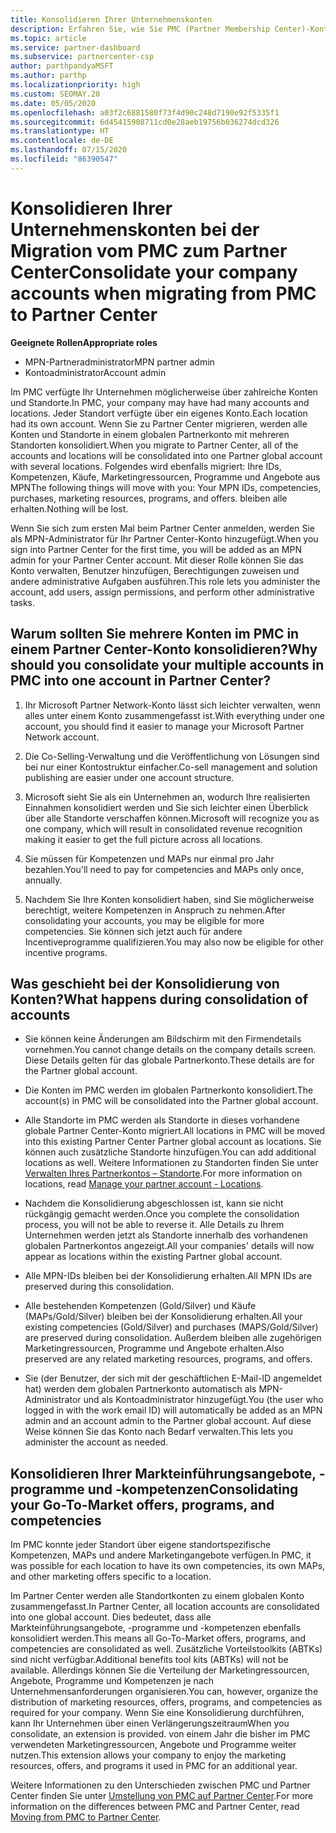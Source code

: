 ```yaml
---
title: Konsolidieren Ihrer Unternehmenskonten
description: Erfahren Sie, wie Sie PMC (Partner Membership Center)-Konten in einem einzigen Konto im Partner Center zusammenführen. Gilt für die Migration vom PMC zum Partner Center.
ms.topic: article
ms.service: partner-dashboard
ms.subservice: partnercenter-csp
author: parthpandyaMSFT
ms.author: parthp
ms.localizationpriority: high
ms.custom: SEOMAY.20
ms.date: 05/05/2020
ms.openlocfilehash: a03f2c6881580f73f4d90c248d7190e92f5335f1
ms.sourcegitcommit: 6d45415908711cd0e28aeb19756b036274dcd326
ms.translationtype: HT
ms.contentlocale: de-DE
ms.lasthandoff: 07/15/2020
ms.locfileid: "86390547"
---
```

# <a name="consolidate-your-company-accounts-when-migrating-from-pmc-to-partner-center"></a><span data-ttu-id="4f013-104">Konsolidieren Ihrer Unternehmenskonten bei der Migration vom PMC zum Partner Center</span><span class="sxs-lookup"><span data-stu-id="4f013-104">Consolidate your company accounts when migrating from PMC to Partner Center</span></span>

<span data-ttu-id="4f013-105">**Geeignete Rollen**</span><span class="sxs-lookup"><span data-stu-id="4f013-105">**Appropriate roles**</span></span>

- <span data-ttu-id="4f013-106">MPN-Partneradministrator</span><span class="sxs-lookup"><span data-stu-id="4f013-106">MPN partner admin</span></span>
- <span data-ttu-id="4f013-107">Kontoadministrator</span><span class="sxs-lookup"><span data-stu-id="4f013-107">Account admin</span></span>

<span data-ttu-id="4f013-108">Im PMC verfügte Ihr Unternehmen möglicherweise über zahlreiche Konten und Standorte.</span><span class="sxs-lookup"><span data-stu-id="4f013-108">In PMC, your company may have had many accounts and locations.</span></span> <span data-ttu-id="4f013-109">Jeder Standort verfügte über ein eigenes Konto.</span><span class="sxs-lookup"><span data-stu-id="4f013-109">Each location had its own account.</span></span> <span data-ttu-id="4f013-110">Wenn Sie zu Partner Center migrieren, werden alle Konten und Standorte in einem globalen Partnerkonto mit mehreren Standorten konsolidiert.</span><span class="sxs-lookup"><span data-stu-id="4f013-110">When you migrate to Partner Center, all of the accounts and locations will be consolidated into one Partner global account with several locations.</span></span> <span data-ttu-id="4f013-111">Folgendes wird ebenfalls migriert: Ihre IDs, Kompetenzen, Käufe, Marketingressourcen, Programme und Angebote aus MPN</span><span class="sxs-lookup"><span data-stu-id="4f013-111">The following things will move with you: Your MPN IDs, competencies, purchases, marketing resources, programs, and offers.</span></span> <span data-ttu-id="4f013-112">bleiben alle erhalten.</span><span class="sxs-lookup"><span data-stu-id="4f013-112">Nothing will be lost.</span></span>

<span data-ttu-id="4f013-113">Wenn Sie sich zum ersten Mal beim Partner Center anmelden, werden Sie als MPN-Administrator für Ihr Partner Center-Konto hinzugefügt.</span><span class="sxs-lookup"><span data-stu-id="4f013-113">When you sign into Partner Center for the first time, you will be added as an MPN admin for your Partner Center account.</span></span> <span data-ttu-id="4f013-114">Mit dieser Rolle können Sie das Konto verwalten, Benutzer hinzufügen, Berechtigungen zuweisen und andere administrative Aufgaben ausführen.</span><span class="sxs-lookup"><span data-stu-id="4f013-114">This role lets you administer the account, add users, assign permissions, and perform other administrative tasks.</span></span>

## <a name="why-should-you-consolidate-your-multiple-accounts-in-pmc-into-one-account-in-partner-center"></a><span data-ttu-id="4f013-115">Warum sollten Sie mehrere Konten im PMC in einem Partner Center-Konto konsolidieren?</span><span class="sxs-lookup"><span data-stu-id="4f013-115">Why should you consolidate your multiple accounts in PMC into one account in Partner Center?</span></span>

1. <span data-ttu-id="4f013-116">Ihr Microsoft Partner Network-Konto lässt sich leichter verwalten, wenn alles unter einem Konto zusammengefasst ist.</span><span class="sxs-lookup"><span data-stu-id="4f013-116">With everything under one account, you should find it easier to manage your Microsoft Partner Network account.</span></span>

2. <span data-ttu-id="4f013-117">Die Co-Selling-Verwaltung und die Veröffentlichung von Lösungen sind bei nur einer Kontostruktur einfacher.</span><span class="sxs-lookup"><span data-stu-id="4f013-117">Co-sell management and solution publishing are easier under one account structure.</span></span>

3. <span data-ttu-id="4f013-118">Microsoft sieht Sie als ein Unternehmen an, wodurch Ihre realisierten Einnahmen konsolidiert werden und Sie sich leichter einen Überblick über alle Standorte verschaffen können.</span><span class="sxs-lookup"><span data-stu-id="4f013-118">Microsoft will recognize you as one company, which will result in consolidated revenue recognition making it easier to get the full picture across all locations.</span></span>  

4. <span data-ttu-id="4f013-119">Sie müssen für Kompetenzen und MAPs nur einmal pro Jahr bezahlen.</span><span class="sxs-lookup"><span data-stu-id="4f013-119">You'll need to pay for competencies and MAPs only once, annually.</span></span>

5. <span data-ttu-id="4f013-120">Nachdem Sie Ihre Konten konsolidiert haben, sind Sie möglicherweise berechtigt, weitere Kompetenzen in Anspruch zu nehmen.</span><span class="sxs-lookup"><span data-stu-id="4f013-120">After consolidating your accounts, you may be eligible for more competencies.</span></span> <span data-ttu-id="4f013-121">Sie können sich jetzt auch für andere Incentiveprogramme qualifizieren.</span><span class="sxs-lookup"><span data-stu-id="4f013-121">You may also now be eligible for other incentive programs.</span></span>

## <a name="what-happens-during-consolidation-of-accounts"></a><span data-ttu-id="4f013-122">Was geschieht bei der Konsolidierung von Konten?</span><span class="sxs-lookup"><span data-stu-id="4f013-122">What happens during consolidation of accounts</span></span>

- <span data-ttu-id="4f013-123">Sie können keine Änderungen am Bildschirm mit den Firmendetails vornehmen.</span><span class="sxs-lookup"><span data-stu-id="4f013-123">You cannot change details on the company details screen.</span></span> <span data-ttu-id="4f013-124">Diese Details gelten für das globale Partnerkonto.</span><span class="sxs-lookup"><span data-stu-id="4f013-124">These details are for the Partner global account.</span></span>

- <span data-ttu-id="4f013-125">Die Konten im PMC werden im globalen Partnerkonto konsolidiert.</span><span class="sxs-lookup"><span data-stu-id="4f013-125">The account(s) in PMC will be consolidated into the Partner global account.</span></span>

- <span data-ttu-id="4f013-126">Alle Standorte im PMC werden als Standorte in dieses vorhandene globale Partner Center-Konto migriert.</span><span class="sxs-lookup"><span data-stu-id="4f013-126">All locations in PMC will be moved into this existing Partner Center Partner global account as locations.</span></span> <span data-ttu-id="4f013-127">Sie können auch zusätzliche Standorte hinzufügen.</span><span class="sxs-lookup"><span data-stu-id="4f013-127">You can add additional locations as well.</span></span> <span data-ttu-id="4f013-128">Weitere Informationen zu Standorten finden Sie unter [Verwalten Ihres Partnerkontos – Standorte](manage-locations.md).</span><span class="sxs-lookup"><span data-stu-id="4f013-128">For more information on locations, read  [Manage your partner account - Locations](manage-locations.md).</span></span>

- <span data-ttu-id="4f013-129">Nachdem die Konsolidierung abgeschlossen ist, kann sie nicht rückgängig gemacht werden.</span><span class="sxs-lookup"><span data-stu-id="4f013-129">Once you complete the consolidation process, you will not be able to reverse it.</span></span> <span data-ttu-id="4f013-130">Alle Details zu Ihrem Unternehmen werden jetzt als Standorte innerhalb des vorhandenen globalen Partnerkontos angezeigt.</span><span class="sxs-lookup"><span data-stu-id="4f013-130">All your companies' details will now appear as locations within the existing Partner global account.</span></span> 

- <span data-ttu-id="4f013-131">Alle MPN-IDs bleiben bei der Konsolidierung erhalten.</span><span class="sxs-lookup"><span data-stu-id="4f013-131">All MPN IDs are preserved during this consolidation.</span></span>

- <span data-ttu-id="4f013-132">Alle bestehenden Kompetenzen (Gold/Silver) und Käufe (MAPs/Gold/Silver) bleiben bei der Konsolidierung erhalten.</span><span class="sxs-lookup"><span data-stu-id="4f013-132">All your existing competencies (Gold/Silver) and purchases (MAPS/Gold/Silver) are preserved during consolidation.</span></span> <span data-ttu-id="4f013-133">Außerdem bleiben alle zugehörigen Marketingressourcen, Programme und Angebote erhalten.</span><span class="sxs-lookup"><span data-stu-id="4f013-133">Also preserved are any related marketing resources, programs, and offers.</span></span>

- <span data-ttu-id="4f013-134">Sie (der Benutzer, der sich mit der geschäftlichen E-Mail-ID angemeldet hat) werden dem globalen Partnerkonto automatisch als MPN-Administrator und als Kontoadministrator hinzugefügt.</span><span class="sxs-lookup"><span data-stu-id="4f013-134">You (the user who logged in with the work email ID) will automatically be added as an MPN admin and an account admin to the Partner global account.</span></span> <span data-ttu-id="4f013-135">Auf diese Weise können Sie das Konto nach Bedarf verwalten.</span><span class="sxs-lookup"><span data-stu-id="4f013-135">This lets you administer the account as needed.</span></span>

## <a name="consolidating-your-go-to-market-offers-programs-and-competencies"></a><span data-ttu-id="4f013-136">Konsolidieren Ihrer Markteinführungsangebote, -programme und -kompetenzen</span><span class="sxs-lookup"><span data-stu-id="4f013-136">Consolidating your Go-To-Market offers, programs, and competencies</span></span>

<span data-ttu-id="4f013-137">Im PMC konnte jeder Standort über eigene standortspezifische Kompetenzen, MAPs und andere Marketingangebote verfügen.</span><span class="sxs-lookup"><span data-stu-id="4f013-137">In PMC, it was possible for each location to have its own competencies, its own MAPs, and other marketing offers specific to a location.</span></span>

<span data-ttu-id="4f013-138">Im Partner Center werden alle Standortkonten zu einem globalen Konto zusammengefasst.</span><span class="sxs-lookup"><span data-stu-id="4f013-138">In Partner Center, all location accounts are consolidated into one global account.</span></span> <span data-ttu-id="4f013-139">Dies bedeutet, dass alle Markteinführungsangebote, -programme und -kompetenzen ebenfalls konsolidiert werden.</span><span class="sxs-lookup"><span data-stu-id="4f013-139">This means all Go-To-Market offers, programs, and competencies are consolidated as well.</span></span> <span data-ttu-id="4f013-140">Zusätzliche Vorteilstoolkits (ABTKs) sind nicht verfügbar.</span><span class="sxs-lookup"><span data-stu-id="4f013-140">Additional benefits tool kits (ABTKs) will not be available.</span></span> <span data-ttu-id="4f013-141">Allerdings können Sie die Verteilung der Marketingressourcen, Angebote, Programme und Kompetenzen je nach Unternehmensanforderungen organisieren.</span><span class="sxs-lookup"><span data-stu-id="4f013-141">You can, however, organize the distribution of marketing resources, offers, programs, and competencies as required for your company.</span></span> <span data-ttu-id="4f013-142">Wenn Sie eine Konsolidierung durchführen, kann Ihr Unternehmen über einen Verlängerungszeitraum</span><span class="sxs-lookup"><span data-stu-id="4f013-142">When you consolidate, an extension is provided.</span></span> <span data-ttu-id="4f013-143">von einem Jahr die bisher im PMC verwendeten Marketingressourcen, Angebote und Programme weiter nutzen.</span><span class="sxs-lookup"><span data-stu-id="4f013-143">This extension allows your company to enjoy the marketing resources, offers, and programs it used in PMC for an additional year.</span></span>

<span data-ttu-id="4f013-144">Weitere Informationen zu den Unterschieden zwischen PMC und Partner Center finden Sie unter [Umstellung von PMC auf Partner Center](guide-to-migration.md).</span><span class="sxs-lookup"><span data-stu-id="4f013-144">For more information on the differences between PMC and Partner Center, read [Moving from PMC to Partner Center](guide-to-migration.md).</span></span>
